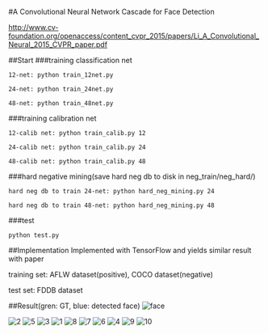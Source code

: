 #A Convolutional Neural Network Cascade for Face Detection

http://www.cv-foundation.org/openaccess/content_cvpr_2015/papers/Li_A_Convolutional_Neural_2015_CVPR_paper.pdf

##Start
###training classification net
```
12-net: python train_12net.py

24-net: python train_24net.py

48-net: python train_48net.py
```
###training calibration net
```
12-calib net: python train_calib.py 12

24-calib net: python train_calib.py 24

48-calib net: python train_calib.py 48
```
###hard negative mining(save hard neg db to disk in neg_train/neg_hard/)
```
hard neg db to train 24-net: python hard_neg_mining.py 24

hard neg db to train 48-net: python hard_neg_mining.py 48
```
###test
```
python test.py
```

##Implementation
Implemented with TensorFlow and yields similar result with paper

training set: AFLW dataset(positive), COCO dataset(negative)

test set: FDDB dataset


##Result(gren: GT, blue: detected face)
![face](https://cloud.githubusercontent.com/assets/13601723/15349050/a8192776-1d0a-11e6-86be-243175c22ba4.png)

![2](https://cloud.githubusercontent.com/assets/13601723/15348767/4d1d0768-1d08-11e6-99d9-07785c131c4b.png)
![5](https://cloud.githubusercontent.com/assets/13601723/15348775/5137c464-1d08-11e6-85d8-f4323ce7cf4b.png)
![3](https://cloud.githubusercontent.com/assets/13601723/15348777/513f09fe-1d08-11e6-8cf2-751ea470aecd.png)
![1](https://cloud.githubusercontent.com/assets/13601723/15348745/24f5f362-1d08-11e6-957d-e41718122426.png)
![8](https://cloud.githubusercontent.com/assets/13601723/15348772/5118bb3c-1d08-11e6-8274-be075da97d6f.png)
![7](https://cloud.githubusercontent.com/assets/13601723/15348773/512d4002-1d08-11e6-87be-2ac486923a07.png)
![6](https://cloud.githubusercontent.com/assets/13601723/15348774/512fb3be-1d08-11e6-9c77-d7a445d94f7e.png)
![4](https://cloud.githubusercontent.com/assets/13601723/15348776/513dc3d2-1d08-11e6-804f-37fd3299bf74.png)
![9](https://cloud.githubusercontent.com/assets/13601723/15348771/50f0e6e8-1d08-11e6-99af-c26a3428bbe2.png)
![10](https://cloud.githubusercontent.com/assets/13601723/15349097/f515f11c-1d0a-11e6-96dd-38c07d3cc05c.png)

